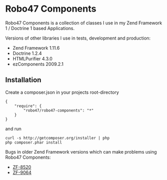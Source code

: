 Robo47 Components
=================

Robo47 Components is a collection of classes I use in my Zend Framework 1 / Doctrine 1 based Applications.

Versions of other libraries I use in tests, development and production:

 * Zend Framework 1.11.6
 * Doctrine 1.2.4
 * HTMLPurifier 4.3.0
 * ezComponents 2009.2.1

Installation
------------

Create a composer.json in your projects root-directory

    {
        "require": {
            "robo47/robo47-components": "*"
        }
    }

and run

    curl -s http://getcomposer.org/installer | php
    php composer.phar install

Bugs in older Zend Framework versions which can make problems using Robo47 Components:

 * [ZF-8520](http://framework.zend.com/issues/browse/ZF-8520)
 * [ZF-9064](http://framework.zend.com/issues/browse/ZF-9064)
